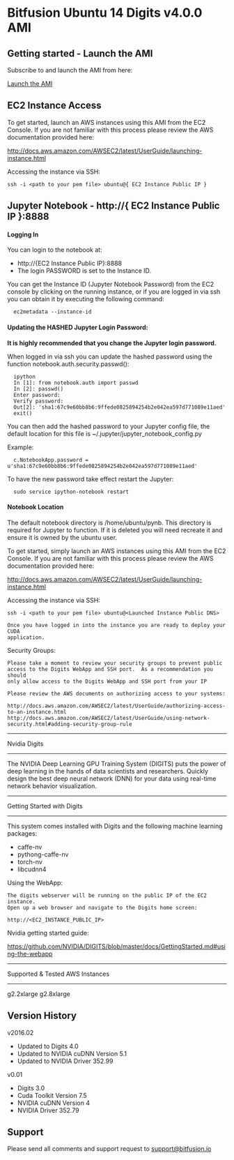 Bitfusion Ubuntu 14 Digits v4.0.0 AMI
==============================================================================


Getting started - Launch the AMI
-------------------------------------------------------------------------------

Subscribe to and launch the AMI from here:

[Launch the AMI](https://aws.amazon.com/marketplace/pp/B01DCKFASQ)


EC2 Instance Access
-------------------------------------------------------------------------------

To get started, launch an AWS instances using this AMI from the EC2
Console. If you are not familiar with this process please review the AWS
documentation provided here:

http://docs.aws.amazon.com/AWSEC2/latest/UserGuide/launching-instance.html

Accessing the instance via SSH:

```
ssh -i <path to your pem file> ubuntu@{ EC2 Instance Public IP }
```

Jupyter Notebook - http://{ EC2 Instance Public IP }:8888
-------------------------------------------------------------------------------

#### Logging In

You can login to the notebook at:

  * http://{EC2 Instance Public IP}:8888
  * The login PASSWORD is set to the Instance ID.

You can get the Instance ID (Jupyter Notebook Password) from the EC2 console by
clicking on the running instance, or if you are logged in via ssh you can obtain
it by executing the following command:

```
  ec2metadata --instance-id
```


#### Updating the HASHED Jupyter Login Password:

**It is highly recommended that you change the Jupyter login password.**

When logged in via ssh you can update the hashed password using the function
notebook.auth.security.passwd():

```
  ipython
  In [1]: from notebook.auth import passwd
  In [2]: passwd()
  Enter password:
  Verify password:
  Out[2]: 'sha1:67c9e60bb8b6:9ffede0825894254b2e042ea597d771089e11aed'
  exit()
```

You can then add the hashed password to your Jupyter config file, the default
location for this file is ~/.jupyter/jupyter_notebook_config.py

Example:

```
  c.NotebookApp.password = u'sha1:67c9e60bb8b6:9ffede0825894254b2e042ea597d771089e11aed'
```

To have the new password take effect restart the Jupyter:

```
  sudo service ipython-notebook restart
```


#### Notebook Location

The default notebook directory is /home/ubuntu/pynb.  This directory is
required for Jupyter to function.  If it is deleted you will need
recreate it and ensure it is owned by the ubuntu user.

To get started, simply launch an AWS instances using this AMI from the EC2
Console. If you are not familiar with this process please review the AWS
documentation provided here:

http://docs.aws.amazon.com/AWSEC2/latest/UserGuide/launching-instance.html

Accessing the instance via SSH:

    ssh -i <path to your pem file> ubuntu@<Launched Instance Public DNS>

    Once you have logged in into the instance you are ready to deploy your CUDA
    application.

Security Groups:

    Please take a moment to review your security groups to prevent public
    access to the Digits WebApp and SSH port.  As a recommendation you should
    only allow access to the Digits WebApp and SSH port from your IP

    Please review the AWS documents on authorizing access to your systems:

    http://docs.aws.amazon.com/AWSEC2/latest/UserGuide/authorizing-access-to-an-instance.html
    http://docs.aws.amazon.com/AWSEC2/latest/UserGuide/using-network-security.html#adding-security-group-rule


-------------------------------------------------------------------------------

Nvidia Digits

-------------------------------------------------------------------------------

The NVIDIA Deep Learning GPU Training System (DIGITS) puts the power of deep
learning in the hands of data scientists and researchers. Quickly design the
best deep neural network (DNN) for your data using real-time network behavior
visualization.


-------------------------------------------------------------------------------

Getting Started with Digits

-------------------------------------------------------------------------------

This system comes installed with Digits and the following machine learning
packages:

 - caffe-nv
 - pythong-caffe-nv
 - torch-nv
 - libcudnn4

Using the WebApp:

    The digits webserver will be running on the public IP of the EC2 instance.
    Open up a web browser and navigate to the Digits home screen:

    http://<EC2_INSTANCE_PUBLIC_IP>

Nvidia getting started guide:

https://github.com/NVIDIA/DIGITS/blob/master/docs/GettingStarted.md#using-the-webapp


-------------------------------------------------------------------------------

Supported & Tested AWS Instances

-------------------------------------------------------------------------------

g2.2xlarge	g2.8xlarge


Version History
-------------------------------------------------------------------------------


v2016.02

 * Updated to Digits 4.0
 * Updated to NVIDIA cuDNN Version 5.1
 * Updated to NVIDIA Driver 352.99


v0.01

 * Digits 3.0
 * Cuda Toolkit Version 7.5
 * NVIDIA cuDNN Version 4
 * NVIDIA Driver 352.79




Support
-------------------------------------------------------------------------------

Please send all comments and support request to support@bitfusion.io


